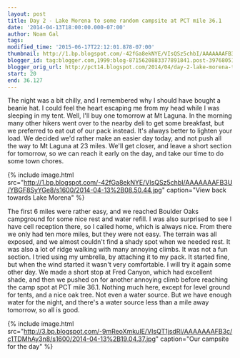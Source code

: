 ```yaml
---
layout: post
title: Day 2 - Lake Morena to some random campsite at PCT mile 36.1
date: '2014-04-13T18:00:00.000-07:00'
author: Noam Gal
tags:
modified_time: '2015-06-17T22:12:01.878-07:00'
thumbnail: http://1.bp.blogspot.com/-42fGa8ekNYE/VIsQSz5chbI/AAAAAAAFB3U/YBGF8SyYGe8/s72-c/2014-04-13%2B08.50.44.jpg
blogger_id: tag:blogger.com,1999:blog-8715620883377891841.post-3976805138073499607
blogger_orig_url: http://pct14.blogspot.com/2014/04/day-2-lake-morena-to-some-random.html
start: 20
end: 36.127
---
```

The night was a bit chilly, and I remembered why I should have bought a beanie hat. I could feel the heart escaping me from my head while I was sleeping in my tent. Well, I'll buy one tomorrow at Mt Laguna. In the morning many other hikers went over to the nearby deli to get some breakfast, but we preferred to eat out of our pack instead. It's always better to lighten your load. We decided we'd rather make an easier day today, and not push all the way to Mt Laguna at 23 miles. We'll get closer, and leave a short section for tomorrow, so we can reach it early on the day, and take our time to do some town chores.

{% include image.html src="http://1.bp.blogspot.com/-42fGa8ekNYE/VIsQSz5chbI/AAAAAAAFB3U/YBGF8SyYGe8/s1600/2014-04-13%2B08.50.44.jpg" caption="View back towards Lake Morena" %}

The first 6 miles were rather easy, and we reached Boulder Oaks campground for some nice rest and water refill. I was also surprised to see I have cell reception there, so I called home, which is always nice. From there we only had ten more miles, but they were not easy. The terrain was all exposed, and we almost couldn't find a shady spot when we needed rest. It was also a lot of ridge walking with many annoying climbs. It was not a fun section. I tried using my umbrella, by attaching it to my pack. It started fine, but when the wind started it wasn't very comfortable. I will try it again some other day. We made a short stop at Fred Canyon, which had excellent shade, and then we pushed on for another annoying climb before reaching the camp spot at PCT mile 36.1. Nothing much here, except for level ground for tents, and a nice oak tree. Not even a water source. But we have enough water for the night, and there's a water source less than a mile away tomorrow, so all is good.

{% include image.html src="http://3.bp.blogspot.com/-9mReoXmkuIE/VIsQT1jsdRI/AAAAAAAFB3c/c1TDMhAy3n8/s1600/2014-04-13%2B19.04.37.jpg" caption="Our campsite for the day" %}
